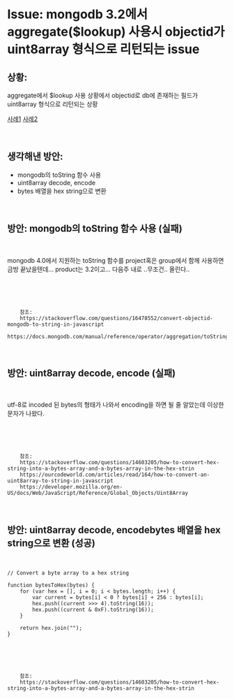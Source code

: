 <!--
author: Dailyscat
purpose: issue arrange
rules:
 (1) 헤더와 문단사이
    <br/>
    <br/>
 (2) 코드가 작성되는 부분은 >로 정리
 (3) 참조는 해당 내용 바로 아래
    <br/>
    <br/>
 (4) 명령어는 bold
 (5) 방안은 ## 안의 과정은 ###
-->

# Issue: mongodb 3.2에서 aggregate(\$lookup) 사용시 objectid가 uint8array 형식으로 리턴되는 issue

## 상황:

aggregate에서 \$lookup 사용 상황에서 objectid로 db에 존재하는 필드가 uint8array 형식으로 리턴되는 상황

[사례1](https://forums.meteor.com/t/mongodb-aggregation-return-uint8array-ids/37151/2)
[사례2](https://github.com/robfallows/tunguska-reactive-aggregate/issues/18)

<br/>

## 생각해낸 방안:

- mongodb의 toString 함수 사용
- uint8array decode, encode
- bytes 배열을 hex string으로 변환

<br/>

## 방안: mongodb의 toString 함수 사용 (실패)

<br/>

mongodb 4.0에서 지원하는 toString 함수를 project혹은 group에서 함께 사용하면 금방 끝났을텐데... product는 3.2이고... 다음주 내로 ..무조건.. 올린다..

<br/>
<br/>
<br/>

        참조:
        https://stackoverflow.com/questions/16478552/convert-objectid-mongodb-to-string-in-javascript
        https://docs.mongodb.com/manual/reference/operator/aggregation/toString/

<br/>

## 방안: uint8array decode, encode (실패)

<br/>

utf-8로 incoded 된 bytes의 형태가 나와서 encoding을 하면 될 줄 알았는데 이상한 문자가 나왔다.

<br/>
<br/>
<br/>

        참조:
        https://stackoverflow.com/questions/14603205/how-to-convert-hex-string-into-a-bytes-array-and-a-bytes-array-in-the-hex-strin
        https://ourcodeworld.com/articles/read/164/how-to-convert-an-uint8array-to-string-in-javascript
        https://developer.mozilla.org/en-US/docs/Web/JavaScript/Reference/Global_Objects/Uint8Array

<br/>

## 방안: uint8array decode, encodebytes 배열을 hex string으로 변환 (성공)

<br/>

    // Convert a byte array to a hex string

    function bytesToHex(bytes) {
        for (var hex = [], i = 0; i < bytes.length; i++) {
            var current = bytes[i] < 0 ? bytes[i] + 256 : bytes[i];
            hex.push((current >>> 4).toString(16));
            hex.push((current & 0xF).toString(16));
        }

        return hex.join("");
    }

<br/>
<br/>
<br/>

        참조:
        https://stackoverflow.com/questions/14603205/how-to-convert-hex-string-into-a-bytes-array-and-a-bytes-array-in-the-hex-strin

<br/>
